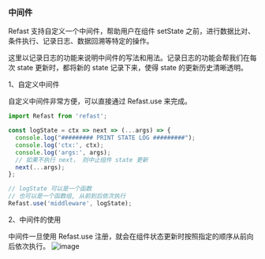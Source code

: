 ### 中间件

Refast 支持自定义一个中间件，帮助用户在组件 setState 之前，进行数据比对、条件执行、记录日志、数据回溯等特定的操作。

这里以记录日志的功能来说明中间件的写法和用法。记录日志的功能会帮我们在每次 state 更新时，都将新的 state 记录下来，使得 state 的更新历史清晰透明。

1、自定义中间件

自定义中间件非常方便，可以直接通过 Refast.use 来完成。

```jsx
import Refast from 'refast';

const logState = ctx => next => (...args) => {
  console.log("######### PRINT STATE LOG #########");
  console.log('ctx:', ctx);
  console.log('args:', args);
  // 如果不执行 next， 则中止组件 state 更新
  next(...args);
};

// logState 可以是一个函数
// 也可以是一个函数组, 从前到后依次执行
Refast.use('middleware', logState);
``` 

2、中间件的使用

中间件一旦使用 Refast.use 注册，就会在组件状态更新时按照指定的顺序从前向后依次执行。
![image](https://cloud.githubusercontent.com/assets/7709602/24992803/e5161b76-2055-11e7-81a2-04e1f648f419.png)
